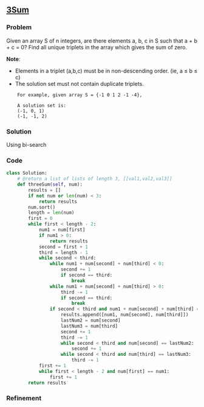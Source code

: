 ## [3Sum](https://oj.leetcode.com/problems/3sum/)

### Problem

Given an array S of n integers, are there elements a, b, c in S such that a + b + c = 0? Find all unique triplets in the array which gives the sum of zero.

**Note**:
- Elements in a triplet (a,b,c) must be in non-descending order. (ie, a ≤ b ≤ c)
- The solution set must not contain duplicate triplets.
```
    For example, given array S = {-1 0 1 2 -1 -4},

    A solution set is:
    (-1, 0, 1)
    (-1, -1, 2)
```

### Solution

Using bi-search

### Code

``` Python
class Solution:
    # @return a list of lists of length 3, [[val1,val2,val3]]
    def threeSum(self, num):
        results = []
        if not num or len(num) < 3:
            return results
        num.sort()
        length = len(num)
        first = 0
        while first < length - 2:
            num1 = num[first]
            if num1 > 0:
                return results
            second = first + 1
            third = length - 1
            while second < third:
                while num1 + num[second] + num[third] < 0:
                    second += 1
                    if second == third:
                        break
                while num1 + num[second] + num[third] > 0:
                    third -= 1
                    if second == third:
                        break
                if second < third and num1 + num[second] + num[third] == 0:
                    results.append([num1, num[second], num[third]])
                    lastNum2 = num[second]
                    lastNum3 = num[third]
                    second += 1
                    third -= 1
                    while second < third and num[second] == lastNum2:
                        second += 1
                    while second < third and num[third] == lastNum3:
                        third -= 1
            first += 1
            while first < length - 2 and num[first] == num1:
                first += 1
        return results
```

### Refinement
